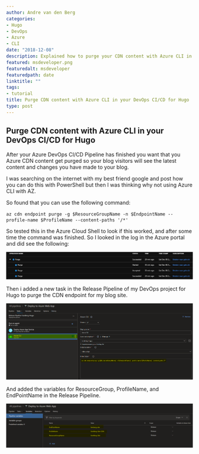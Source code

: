 ```yaml
---
author: Andre van den Berg
categories:
- Hugo
- DevOps
- Azure
- CLI
date: "2018-12-08"
description: Explained how to purge your CDN content with Azure CLI in Azure DevOps.
featured: msdeveloper.png
featuredalt: msdeveloper
featuredpath: date
linktitle: ""
tags:
- tutorial
title: Purge CDN content with Azure CLI in your DevOps CI/CD for Hugo
type: post
---
```


## Purge CDN content with Azure CLI in your DevOps CI/CD for Hugo

After your Azure DevOps CI/CD Pipeline has finished you want that you Azure CDN content get purged so your blog visitors will see the latest content and changes you have made to your blog.

I was searching on the internet with my best friend google and post how you can do this with PowerShell but then I was thinking why not using Azure CLI with AZ.

So found that you can use the following command:

```CLI
az cdn endpoint purge -g $ResourceGroupName -n $EndpointName --profile-name $ProfileName --content-paths '/*'
```

So tested this in the Azure Cloud Shell to look if this worked, and after some time the command was finished. So I looked in the log in the Azure portal and did see the following:

![Activity Log CDN](images/purgecdnwithaz1.png "Activity Log CDN")

Then i added a new task in the Release Pipeline of my DevOps project for Hugo to purge the CDN endpoint for my blog site.

![Added Task to Release Pipeline](images/purgecdnwithaz.png "Added Task to Release Pipeline")

And added the variables for ResourceGroup, ProfileName, and EndPointName in the Release Pipeline.

![Added Task to Release Pipeline](images/purgecdnwithaz2.png "Added Task to Release Pipeline")
